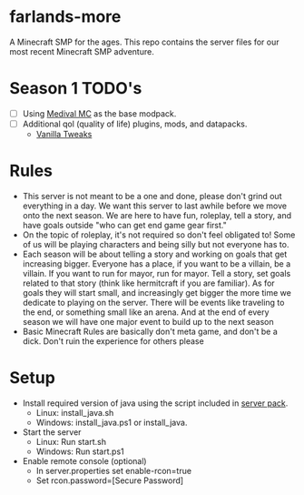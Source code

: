 # farlands-more
A Minecraft SMP for the ages. This repo contains the server files for our most recent Minecraft SMP adventure.
# Season 1 TODO's
- [ ] Using [Medival MC](https://www.curseforge.com/minecraft/modpacks/medieval-mc-mmc4) as the base modpack.
- [ ] Additional qol (quality of life) plugins, mods, and datapacks.
	- [Vanilla Tweaks](https://vanillatweaks.net/picker/datapacks/)
# Rules
- This server is not meant to be a one and done, please don't grind out everything in a day. We want this server to last awhile before we move onto the next season. We are here to have fun, roleplay, tell a story, and have goals outside "who can get end game gear first."
- On the topic of roleplay, it's not required so don't feel obligated to! Some of us will be playing characters and being silly but not everyone has to.
- Each season will be about telling a story and working on goals that get increasing bigger. Everyone has a place, if you want to be a villain, be a villain. If you want to run for mayor, run for mayor. Tell a story, set goals related to that story (think like hermitcraft if you are familiar). As for goals they will start small, and increasingly get bigger the more time we dedicate to playing on the server. There will be events like traveling to the end, or something small like an arena. And at the end of every season we will have one major event to build up to the next season
- Basic Minecraft Rules are basically don't meta game, and don't be a dick. Don't ruin the experience for others please

# Setup
- Install required version of java using the script included in [server pack](https://www.curseforge.com/minecraft/modpacks/medieval-mc-mmc4/files/5950304).
    - Linux: install_java.sh
    - Windows: install_java.ps1 or install_java.
- Start the server
    - Linux: Run start.sh
    - Windows: Run start.ps1
- Enable remote console (optional)
    - In server.properties set enable-rcon=true
    - Set rcon.password=[Secure Password]

